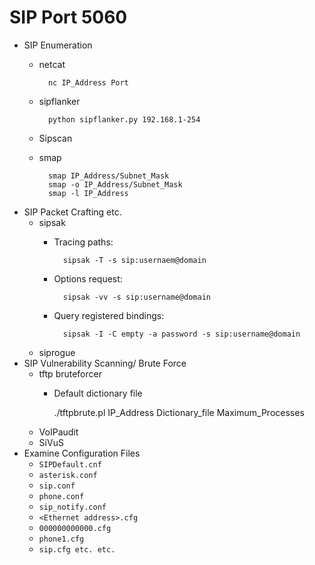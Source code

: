 <!---------------------------------------------------------------------------------
Copyright: (c) BLS OPS LLC.
This program is free software: you can redistribute it and/or modify
it under the terms of the GNU General Public License as published by
the Free Software Foundation, version 3.
This program is distributed in the hope that it will be useful,
but WITHOUT ANY WARRANTY; without even the implied warranty of
MERCHANTABILITY or FITNESS FOR A PARTICULAR PURPOSE. See the
GNU General Public License for more details.
You should have received a copy of the GNU General Public License
along with this program. If not, see <https://www.gnu.org/licenses/>.
--------------------------------------------------------------------------------->
# SIP Port 5060

* SIP Enumeration
	* netcat

			nc IP_Address Port
	* sipflanker

			python sipflanker.py 192.168.1-254
	* Sipscan
	* smap

			smap IP_Address/Subnet_Mask
			smap -o IP_Address/Subnet_Mask
			smap -l IP_Address
* SIP Packet Crafting etc.
	* sipsak
		* Tracing paths:

				sipsak -T -s sip:usernaem@domain
		* Options request:

				sipsak -vv -s sip:username@domain
		* Query registered bindings:

				sipsak -I -C empty -a password -s sip:username@domain
	* siprogue
* SIP Vulnerability Scanning/ Brute Force
	* tftp bruteforcer
		* Default dictionary file
		
			./tftpbrute.pl IP_Address Dictionary_file Maximum_Processes
	* VoIPaudit
	* SiVuS
* Examine Configuration Files
	* `SIPDefault.cnf`
	* `asterisk.conf`
	* `sip.conf`
	* `phone.conf`
	* `sip_notify.conf`
	* `<Ethernet address>.cfg`
	* `000000000000.cfg`
	* `phone1.cfg`
	* `sip.cfg etc. etc.`
